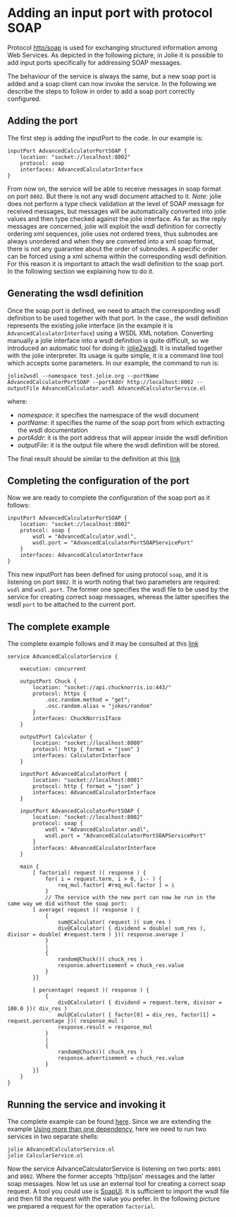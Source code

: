# Adding an input port with protocol SOAP

Protocol [http/soap](../soap/README.md) is used for exchanging structured information among Web Services. As depicted in the following picture, in Jolie it is possible to add input ports specifically for addressing SOAP messages.

The behaviour of the service is always the same, but a new soap port is added and a soap client can now invoke the service. In the following we describe the steps to follow in order to add a soap port correctly configured.

## Adding the port

The first step is adding the inputPort to the code. In our example is:

```jolie
inputPort AdvancedCalculatorPortSOAP {
    location: "socket://localhost:8002"
    protocol: soap 
    interfaces: AdvancedCalculatorInterface
}

```

From now on, the service will be able to receive messages in soap format on port `8002`. But there is not any wsdl document attached to it. _Note_: jolie does not perform a type check validation at the level of SOAP message for received messages, but messages will be automatically converted into jolie values and then type checked against the jolie interface. As far as the reply messages are concerned, jolie will exploit the wsdl definition for correctly ordering xml sequences, jolie uses not ordered trees, thus subnodes are always unordered and when they are converted into a xml soap format, there is not any guarantee about the order of subnodes. A specific order can be forced using a xml schema within the corresponding wsdl definition. For this reason it is important to attach the wsdl definition to the soap port. In the following section we explaining how to do it.

## Generating the wsdl definition

Once the soap port is defined, we need to attach the corresponding wsdl definition to be used together with that port. In the case., the wsdl definition represents the existing jolie interface (in the example it is `AdvancedCalculatorInterface`) using a WSDL XML notation. Converting manually a jolie interface into a wsdl definition is quite difficult, so we introduced an automatic tool for doing it: [jolie2wsdl](../../../language-tools-and-standard-library/web-services/jolie2wsdl/README.md). It is installed together with the jolie interpreter. Its usage is quite simple, it is a command line tool which accepts some parameters. In our example, the command to run is:

```jolie
jolie2wsdl --namespace test.jolie.org --portName AdvancedCalculatorPortSOAP --portAddr http://localhost:8002 --outputFile AdvancedCalculator.wsdl AdvancedCalculatorService.ol 
```

where:

* _namespace_: it specifies the namespace of the wsdl document
* _portName_: it specifies the name of the soap port from which extracting the wsdl documentation
* _portAddr_: it is the port address that will appear inside the wsdl definition
* _outputFile_: it is the output file where the wsdl definition will be stored.

The final result should be similar to the definition at this [link](https://github.com/jolie/examples/blob/master/v1.10.x/tutorials/more_inputports_and_protocols/soap/AdvancedCalculator.wsdl)

## Completing the configuration of the port

Now we are ready to complete the configuration of the soap port as it follows:

```jolie
inputPort AdvancedCalculatorPortSOAP {
    location: "socket://localhost:8002"
    protocol: soap {
        wsdl = "AdvancedCalculator.wsdl",
        wsdl.port = "AdvancedCalculatorPortSOAPServicePort"
    }
    interfaces: AdvancedCalculatorInterface
}

```

This new inputPort has been defined for using protocol `soap`, and it is listening on port `8002`. It is worth noting that two parameters are required: `wsdl` and `wsdl.port`. The former one specifies the wsdl file to be used by the service for creating correct soap messages, whereas the latter specifies the wsdl `port` to be attached to the current port.

## The complete example

The complete example follows and it may be consulted at this [link](https://github.com/jolie/examples/tree/master/Tutorials/calculator/more_inputports_and_protocols/soap)

```jolie
service AdvancedCalculatorService {

    execution: concurrent

    outputPort Chuck {
        location: "socket://api.chucknorris.io:443/"
        protocol: https {
            .osc.random.method = "get";
            .osc.random.alias = "jokes/random"
        }
        interfaces: ChuckNorrisIface
    }

    outputPort Calculator {
        location: "socket://localhost:8000"
        protocol: http { format = "json" }
        interfaces: CalculatorInterface
    }

    inputPort AdvancedCalculatorPort {
        location: "socket://localhost:8001"
        protocol: http { format = "json" }
        interfaces: AdvancedCalculatorInterface
    }

    inputPort AdvancedCalculatorPortSOAP {
        location: "socket://localhost:8002"
        protocol: soap {
            wsdl = "AdvancedCalculator.wsdl",
            wsdl.port = "AdvancedCalculatorPortSOAPServicePort"
        }
        interfaces: AdvancedCalculatorInterface
    }

    main {
        [ factorial( request )( response ) {
            for( i = request.term, i > 0, i-- ) {
                req_mul.factor[ #req_mul.factor ] = i
            }
            // The service with the new port can now be run in the same way we did without the soap port:
        [ average( request )( response ) {
            {
                sum@Calculator( request )( sum_res )
                div@Calculator( { dividend = double( sum_res ), divisor = double( #request.term ) })( response.average )
            }
            |
            {
                random@Chuck()( chuck_res )
                response.advertisement = chuck_res.value
            }
        }]

        [ percentage( request )( response ) {
            {
                div@Calculator( { dividend = request.term, divisor = 100.0 })( div_res )
                mul@Calculator( { factor[0] = div_res, factor[1] = request.percentage })( response_mul )
                response.result = response_mul
            }
            |
            {
                random@Chuck()( chuck_res )
                response.advertisement = chuck_res.value
            }
        }]
    }
}
```

## Running the service and invoking it

The complete example can be found [here](https://github.com/jolie/examples/tree/master/v1.10.x/tutorials/more_inputports_and_protocols/soap). Since we are extending the example [Using more than one dependency](https://docs.jolie-lang.org/v1.10.x/tutorials/using-more-than-one-dependency/), here we need to run two services in two separate shells:

```jolie
jolie AdvancedCalculatorService.ol
jolie CalcularService.ol
```

Now the service AdvanceCalculatorService is listening on two ports: `8001` and `8002`. Where the former accepts 'http/json' messages and the latter soap messages. Now let us use an external tool for creating a correct soap request. A tool you could use is [SoapUI](https://www.soapui.org/). It is sufficient to import the wsdl file and then fill the request with the value you prefer. In the following picture we prepared a request for the operation `factorial`.
